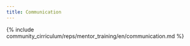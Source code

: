 ```yaml
---
title: Communication
---
```

{% include community_cirriculum/reps/mentor_training/en/communication.md %}
